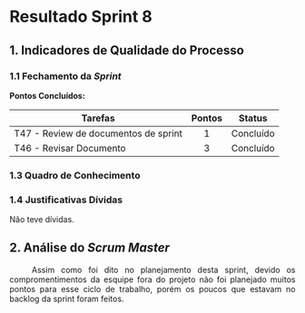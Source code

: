 # Resultado Sprint 8

## 1. Indicadores de Qualidade do Processo

### 1.1 Fechamento da _Sprint_

**Pontos Concluídos:**

|Tarefas|Pontos|Status|
|--|:--:|:--:|
|T47 - Review de documentos de sprint |1|Concluído|
|T46 - Revisar Documento |3|Concluído|

### 1.3 Quadro de Conhecimento

<!-- ![Quadro de conhecimento](../../images/con_sprint6.png) -->

### 1.4 Justificativas Dívidas

Não teve dívidas.

## 2. Análise do _Scrum Master_

<p style="text-align:justify">&emsp;&emsp; Assim como foi dito no planejamento desta sprint, devido os compromentimentos da esquipe fora do projeto não foi planejado muitos pontos para esse ciclo de trabalho, porém os poucos que estavam no backlog da sprint foram feitos.</p>
